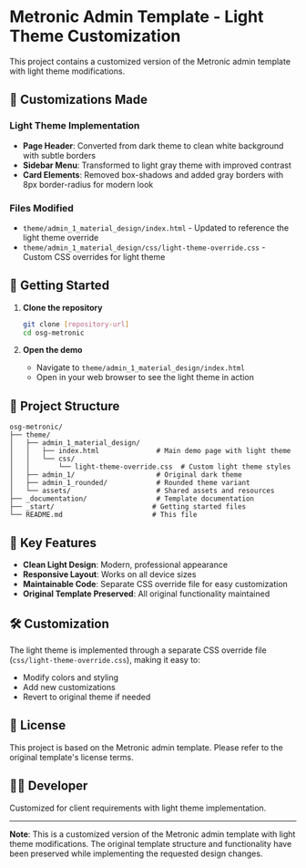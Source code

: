 # Metronic Admin Template - Light Theme Customization

This project contains a customized version of the Metronic admin template with light theme modifications.

## 🎨 Customizations Made

### Light Theme Implementation
- **Page Header**: Converted from dark theme to clean white background with subtle borders
- **Sidebar Menu**: Transformed to light gray theme with improved contrast
- **Card Elements**: Removed box-shadows and added gray borders with 8px border-radius for modern look

### Files Modified
- `theme/admin_1_material_design/index.html` - Updated to reference the light theme override
- `theme/admin_1_material_design/css/light-theme-override.css` - Custom CSS overrides for light theme

## 🚀 Getting Started

1. **Clone the repository**
   ```bash
   git clone [repository-url]
   cd osg-metronic
   ```

2. **Open the demo**
   - Navigate to `theme/admin_1_material_design/index.html`
   - Open in your web browser to see the light theme in action

## 📁 Project Structure

```
osg-metronic/
├── theme/
│   ├── admin_1_material_design/
│   │   ├── index.html              # Main demo page with light theme
│   │   └── css/
│   │       └── light-theme-override.css  # Custom light theme styles
│   ├── admin_1/                    # Original dark theme
│   ├── admin_1_rounded/            # Rounded theme variant
│   └── assets/                     # Shared assets and resources
├── _documentation/                 # Template documentation
├── _start/                        # Getting started files
└── README.md                      # This file
```

## 🎯 Key Features

- **Clean Light Design**: Modern, professional appearance
- **Responsive Layout**: Works on all device sizes
- **Maintainable Code**: Separate CSS override file for easy customization
- **Original Template Preserved**: All original functionality maintained

## 🛠️ Customization

The light theme is implemented through a separate CSS override file (`css/light-theme-override.css`), making it easy to:
- Modify colors and styling
- Add new customizations
- Revert to original theme if needed

## 📄 License

This project is based on the Metronic admin template. Please refer to the original template's license terms.

## 👨‍💻 Developer

Customized for client requirements with light theme implementation.

---

**Note**: This is a customized version of the Metronic admin template with light theme modifications. The original template structure and functionality have been preserved while implementing the requested design changes.